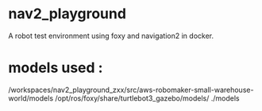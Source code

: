 # nav2_playground
A robot test environment using foxy and navigation2 in docker.

# models used : 
/workspaces/nav2_playground_zxx/src/aws-robomaker-small-warehouse-world/models
 /opt/ros/foxy/share/turtlebot3_gazebo/models/
./models 

